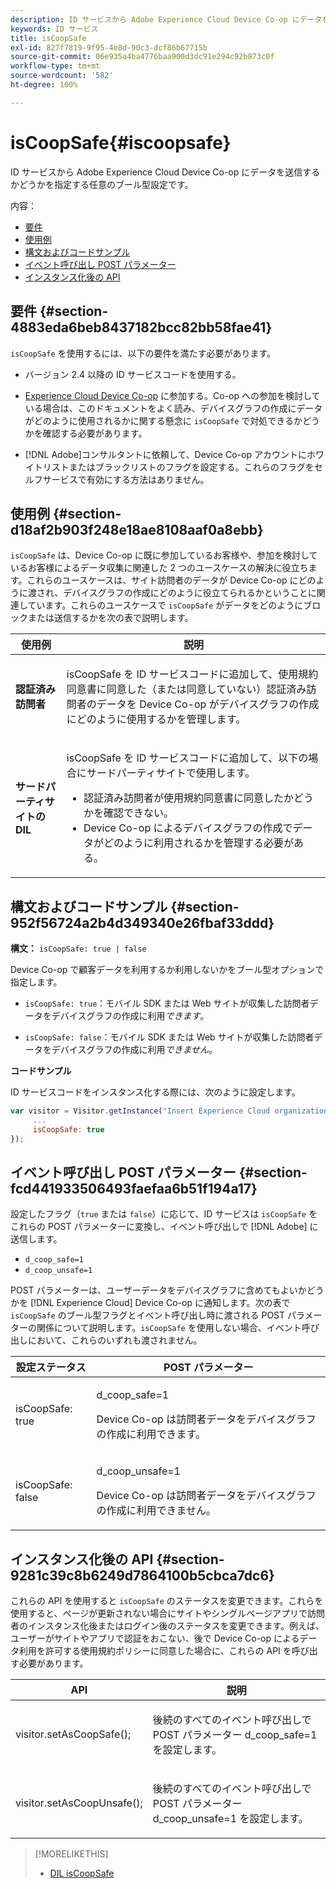```yaml
---
description: ID サービスから Adobe Experience Cloud Device Co-op にデータを送信するかどうかを指定する任意のブール型設定です。
keywords: ID サービス
title: isCoopSafe
exl-id: 827f7819-9f95-4e8d-90c3-dcf86b67715b
source-git-commit: 06e935a4ba4776baa900d3dc91e294c92b873c0f
workflow-type: tm+mt
source-wordcount: '582'
ht-degree: 100%

---
```


# isCoopSafe{#iscoopsafe}

ID サービスから Adobe Experience Cloud Device Co-op にデータを送信するかどうかを指定する任意のブール型設定です。

内容：

<ul class="simplelist"> 
 <li> <a href="../../library/function-vars/coopsafe.md#section-4883eda6beb8437182bcc82bb58fae41" format="dita" scope="local"> 要件 </a> </li> 
 <li> <a href="../../library/function-vars/coopsafe.md#section-d18af2b903f248e18ae8108aaf0a8ebb" format="dita" scope="local"> 使用例 </a> </li> 
 <li> <a href="../../library/function-vars/coopsafe.md#section-952f56724a2b4d349340e26fbaf33ddd" format="dita" scope="local"> 構文およびコードサンプル </a> </li> 
 <li> <a href="../../library/function-vars/coopsafe.md#section-fcd441933506493faefaa6b51f194a17" format="dita" scope="local"> イベント呼び出し POST パラメーター </a> </li> 
 <li> <a href="../../library/function-vars/coopsafe.md#section-9281c39c8b6249d7864100b5cbca7dc6" format="dita" scope="local"> インスタンス化後の API </a> </li> 
</ul>

## 要件 {#section-4883eda6beb8437182bcc82bb58fae41}

`isCoopSafe` を使用するには、以下の要件を満たす必要があります。

* バージョン 2.4 以降の ID サービスコードを使用する。
* [Experience Cloud Device Co-op](https://docs.adobe.com/content/help/ja-JP/device-co-op/using/about/overview.html) に参加する。Co-op への参加を検討している場合は、このドキュメントをよく読み、デバイスグラフの作成にデータがどのように使用されるかに関する懸念に `isCoopSafe` で対処できるかどうかを確認する必要があります。

* [!DNL Adobe]コンサルタントに依頼して、Device Co-op アカウントにホワイトリストまたはブラックリストのフラグを設定する。これらのフラグをセルフサービスで有効にする方法はありません。

## 使用例 {#section-d18af2b903f248e18ae8108aaf0a8ebb}

`isCoopSafe` は、Device Co-op に既に参加しているお客様や、参加を検討しているお客様によるデータ収集に関連した 2 つのユースケースの解決に役立ちます。これらのユースケースは、サイト訪問者のデータが Device Co-op にどのように渡され、デバイスグラフの作成にどのように役立てられるかということに関連しています。これらのユースケースで `isCoopSafe` がデータをどのようにブロックまたは送信するかを次の表で説明します。

<table id="table_A24C63D2A21F47EDBAC8FA5E7BE888D8"> 
 <thead> 
  <tr> 
   <th colname="col1" class="entry"> 使用例 </th> 
   <th colname="col2" class="entry"> 説明 </th> 
  </tr> 
 </thead>
 <tbody> 
  <tr> 
   <td colname="col1"> <p> <b>認証済み訪問者</b> </p> </td> 
   <td colname="col2"> <p><span class="codeph">isCoopSafe</span> を ID サービスコードに追加して、使用規約同意書に同意した（または同意していない）認証済み訪問者のデータを Device Co-op がデバイスグラフの作成にどのように使用するかを管理します。 </p> </td> 
  </tr> 
  <tr> 
   <td colname="col1"> <p> <b>サードパーティサイトの DIL</b> </p> </td> 
   <td colname="col2"> <p><span class="codeph">isCoopSafe</span> を ID サービスコードに追加して、以下の場合にサードパーティサイトで使用します。 </p> <p> 
     <ul id="ul_C27BB26510314834A2A7CD99D46DA4AC"> 
      <li id="li_4E6AE574F18646F09C0CF4553EEA1A9E">認証済み訪問者が使用規約同意書に同意したかどうかを確認できない。 </li> 
      <li id="li_26D0561BF32B4278B0A6B5082C17FED8">Device Co-op によるデバイスグラフの作成でデータがどのように利用されるかを管理する必要がある。 </li> 
     </ul> </p> </td> 
  </tr> 
 </tbody> 
</table>

## 構文およびコードサンプル {#section-952f56724a2b4d349340e26fbaf33ddd}

**構文：** `isCoopSafe: true | false`

Device Co-op で顧客データを利用するか利用しないかをブール型オプションで指定します。

* `isCoopSafe: true`：モバイル SDK または Web サイトが収集した訪問者データをデバイスグラフの作成に利用&#x200B;*できます*。

* `isCoopSafe: false`：モバイル SDK または Web サイトが収集した訪問者データをデバイスグラフの作成に利用&#x200B;*できません*。

**コードサンプル**

ID サービスコードをインスタンス化する際には、次のように設定します。

```js
var visitor = Visitor.getInstance("Insert Experience Cloud organization ID here",{ 
     ... 
     isCoopSafe: true 
});
```

## イベント呼び出し POST パラメーター {#section-fcd441933506493faefaa6b51f194a17}

設定したフラグ（`true` または `false`）に応じて、ID サービスは `isCoopSafe` をこれらの POST パラメーターに変換し、イベント呼び出しで [!DNL Adobe] に送信します。

* `d_coop_safe=1`
* `d_coop_unsafe=1`

POST パラメーターは、ユーザーデータをデバイスグラフに含めてもよいかどうかを [!DNL Experience Cloud] Device Co-op に通知します。次の表で `isCoopSafe` のブール型フラグとイベント呼び出し時に渡される POST パラメーターの関係について説明します。`isCoopSafe` を使用しない場合、イベント呼び出しにおいて、これらのいずれも渡されません。

<table id="table_0A544534CA904F4D9836A34B8C1EACBB"> 
 <thead> 
  <tr> 
   <th colname="col1" class="entry"> 設定ステータス </th> 
   <th colname="col2" class="entry"> POST パラメーター </th> 
  </tr> 
 </thead>
 <tbody> 
  <tr> 
   <td colname="col1"> <p> <span class="codeph"> isCoopSafe: true </span> </p> </td> 
   <td colname="col2"> <p> <span class="codeph"> d_coop_safe=1 </span> </p> <p>Device Co-op は訪問者データをデバイスグラフの作成に利用できます。 </p> </td> 
  </tr> 
  <tr> 
   <td colname="col1"> <p> <span class="codeph"> isCoopSafe: false </span> </p> </td> 
   <td colname="col2"> <p> <span class="codeph"> d_coop_unsafe=1 </span> </p> <p>Device Co-op は訪問者データをデバイスグラフの作成に利用できません。 </p> </td> 
  </tr> 
 </tbody> 
</table>

## インスタンス化後の API {#section-9281c39c8b6249d7864100b5cbca7dc6}

これらの API を使用すると `isCoopSafe` のステータスを変更できます。これらを使用すると、ページが更新されない場合にサイトやシングルページアプリで訪問者のインスタンス化後またはログイン後のステータスを変更できます。例えば、ユーザーがサイトやアプリで認証をおこない、後で Device Co-op によるデータ利用を許可する使用規約ポリシーに同意した場合に、これらの API を呼び出す必要があります。

<table id="table_BAA96B1F82BE48C3A61A1AF1367BA45C"> 
 <thead> 
  <tr> 
   <th colname="col1" class="entry"> API </th> 
   <th colname="col2" class="entry"> 説明 </th> 
  </tr> 
 </thead>
 <tbody> 
  <tr> 
   <td colname="col1"> <p> <span class="codeph"> visitor.setAsCoopSafe(); </span> </p> </td> 
   <td colname="col2"> <p>後続のすべてのイベント呼び出しで POST パラメーター <span class="codeph">d_coop_safe=1</span> を設定します。 </p> </td> 
  </tr> 
  <tr> 
   <td colname="col1"> <p> <span class="codeph"> visitor.setAsCoopUnsafe(); </span> </p> </td> 
   <td colname="col2"> <p>後続のすべてのイベント呼び出しで POST パラメーター <span class="codeph">d_coop_unsafe=1</span> を設定します。 </p> </td> 
  </tr> 
 </tbody> 
</table>

<!--
Wiki page https://wiki.corp.adobe.com/x/RCfFTg
-->

>[!MORELIKETHIS]
>
>* [DIL isCoopSafe](https://docs.adobe.com/content/help/ja-JP/audience-manager/user-guide/dil-api/class-level-dil-methods/dil-coopsafe.html)


